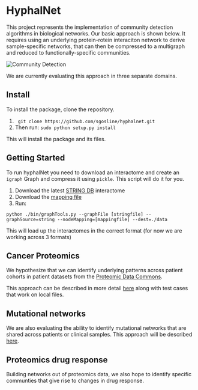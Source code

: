 # HyphalNet

This project represents the implementation of community detection algorithms in biological networks. Our basic approach is shown below. It requires using an underlying protein-rotein interaciton network to derive sample-specific networks, that can then be compressed to a multigraph and reduced to functionally-specific communities.

![Community Detection](/img/community_detection.jpg)

We are currently evaluating this approach in three separate domains.

## Install
To install the package, clone the repository.
1. ``` git clone https://github.com/sgosline/hyphalnet.git```
2. Then run: ```sudo python setup.py install```

This will install the package and its files. 

## Getting Started
To run hyphalNet you need to download an interactome and create an `igraph` Graph and compress it using `pickle`. This script will do it for you.
1. Download the latest [STRING DB](https://stringdb-static.org/download/protein.links.detailed.v11.0/9606.protein.links.detailed.v11.0.txt.gz) interactome
2. Download the [mapping file](https://stringdb-static.org/download/protein.info.v11.0/9606.protein.info.v11.0.txt.gz)
3. Run:
```
python ./bin/graphTools.py --graphFile [stringfile] --graphSource=string --nodeMapping=[mappingfile] --dest=./data
```

This will load up the interactomes in the correct format (for now we are working across 3 formats)


## Cancer Proteomics
We hypothesize that we can identify underlying patterns across patient cohorts in patient datasets from the [Proteomic Data Commons](https://pdc.cancer.gov/).

This approach can be described in more detail [here](examples/cancerProtFeatures) along with test cases that work on local files.

## Mutational networks
We are also evaluating the ability to identify mutational networks that are shared across patients or clinical samples. This approach will be described [here](examples/mutationDrugResponse).

## Proteomics drug response
Building networks out of proteomics data, we also hope to identify specific communties that give rise to changes in drug response.
